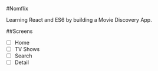 #Nomflix

Learning React and ES6 by building a Movie Discovery App.

##Screens

- [ ] Home
- [ ] TV Shows
- [ ] Search
- [ ] Detail
